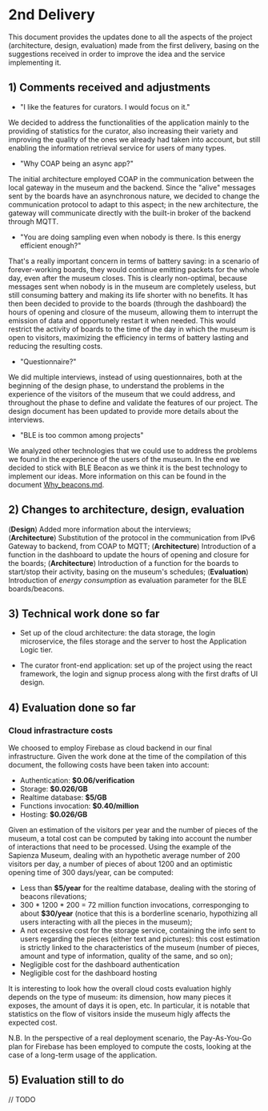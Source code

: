 # 2nd Delivery

This document provides the updates done to all the aspects of the project (architecture, design, evaluation) made from the first delivery, basing on the suggestions received in order to improve the idea and the service implementing it.

## 1) Comments received and adjustments

- "I like the features for curators. I would focus on it."

We decided to address the functionalities of the application mainly to the providing of statistics for the curator, also increasing their variety and improving the quality of the ones we already had taken into account, but still enabling the information retrieval service for users of many types.

- "Why COAP being an async app?"

The initial architecture employed COAP in the communication between the local gateway in the museum and the backend. Since the "alive" messages sent by the boards have an asynchronous nature, we decided to change the communication protocol to adapt to this aspect; in the new architecture, the gateway will communicate directly with the built-in broker of the backend through MQTT.

- "You are doing sampling even when nobody is there. Is this energy efficient enough?"

That's a really important concern in terms of battery saving: in a scenario of forever-working boards, they would continue emitting packets for the whole day, even after the museum closes. This is clearly non-optimal, because messages sent when nobody is in the museum are completely useless, but still consuming battery and making its life shorter with no benefits. It has then been decided to provide to the boards (through the dashboard) the hours of opening and closure of the museum, allowing them to interrupt the emission of data and opportunely restart it when needed. This would restrict the activity of boards to the time of the day in which the museum is open to visitors, maximizing the efficiency in terms of battery lasting and reducing the resulting costs.

- "Questionnaire?"

We did multiple interviews, instead of using questionnaires, both at the beginning of the design phase, to understand the problems in the experience of the visitors of the museum that we could address, and throughout the phase to define and validate the features of our project. The design document has been updated to provide more details about the interviews.

- "BLE is too common among projects"

We analyzed other technologies that we could use to address the problems we found in the experience of the users of the museum. In the end we decided to stick with BLE Beacon as we think it is the best technology to implement our ideas. More information on this can be found in the document [Why_beacons.md](./Why_beacons.md).


## 2) Changes to architecture, design, evaluation

(**Design**) Added more information about the interviews;  
(**Architecture**) Substitution of the protocol in the communication from IPv6 Gateway to backend, from COAP to MQTT;
(**Architecture**) Introduction of a function in the dashboard to update the hours of opening and closure for the boards;
(**Architecture**) Introduction of a function for the boards to start/stop their activity, basing on the museum's schedules;
(**Evaluation**) Introduction of *energy consumption* as evaluation parameter for the BLE boards/beacons.


## 3) Technical work done so far

- Set up of the cloud architecture: the data storage, the login microservice, the files storage and the server to host the Application Logic tier.

- The curator front-end application: set up of the project using the react framework, the login and signup process along with the first drafts of UI design.


## 4) Evaluation done so far

### Cloud infrastracture costs

We choosed to employ Firebase as cloud backend in our final infrastructure. Given the work done at the time of the compilation of this document, the following costs have been taken into account:

  - Authentication: **$0.06/verification**
  - Storage: **$0.026/GB**
  - Realtime database: **$5/GB**
  - Functions invocation: **$0.40/million**
  - Hosting: **$0.026/GB**
  
Given an estimation of the visitors per year and the number of pieces of the museum, a total cost can be computed by taking into account the number of interactions that need to be processed. Using the example of the Sapienza Museum, dealing with an hypothetic average number of 200 visitors per day, a number of pieces of about 1200 and an optimistic opening time of 300 days/year, can be computed:
  - Less than **$5/year** for the realtime database, dealing with the storing of beacons rilevations;
  - 300 * 1200 * 200 = 72 million function invocations, corresponging to about **$30/year** (notice that this is a borderline scenario, hypothizing all users interacting with all the pieces in the museum);
  - A not excessive cost for the storage service, containing the info sent to users regarding the pieces (either text and pictures): this cost estimation is strictly linked to the characteristics of the museum (number of pieces, amount and type of information, quality of the same, and so on);
  - Negligible cost for the dashboard authentication
  - Negligible cost for the dashboard hosting

It is interesting to look how the overall cloud costs evaluation highly depends on the type of museum: its dimension, how many pieces it exposes, the amount of days it is open, etc. In particular, it is notable that statistics on the flow of visitors inside the museum higly affects the expected cost.

N.B. In the perspective of a real deployment scenario, the Pay-As-You-Go plan for Firebase has been employed to compute the costs, looking at the case of a long-term usage of the application.

## 5) Evaluation still to do

// TODO
